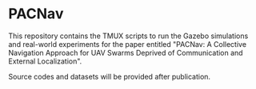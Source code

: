 # PACNav
This repository contains the TMUX scripts to run the Gazebo simulations and real-world experiments for the paper entitled "PACNav: A Collective Navigation Approach for UAV Swarms Deprived of Communication and External Localization".

Source codes and datasets will be provided after publication.
